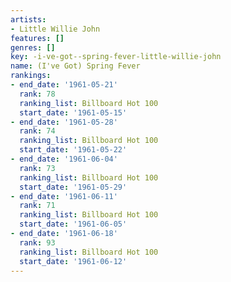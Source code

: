 ```yaml
---
artists:
- Little Willie John
features: []
genres: []
key: -i-ve-got--spring-fever-little-willie-john
name: (I've Got) Spring Fever
rankings:
- end_date: '1961-05-21'
  rank: 78
  ranking_list: Billboard Hot 100
  start_date: '1961-05-15'
- end_date: '1961-05-28'
  rank: 74
  ranking_list: Billboard Hot 100
  start_date: '1961-05-22'
- end_date: '1961-06-04'
  rank: 73
  ranking_list: Billboard Hot 100
  start_date: '1961-05-29'
- end_date: '1961-06-11'
  rank: 71
  ranking_list: Billboard Hot 100
  start_date: '1961-06-05'
- end_date: '1961-06-18'
  rank: 93
  ranking_list: Billboard Hot 100
  start_date: '1961-06-12'
---
```


